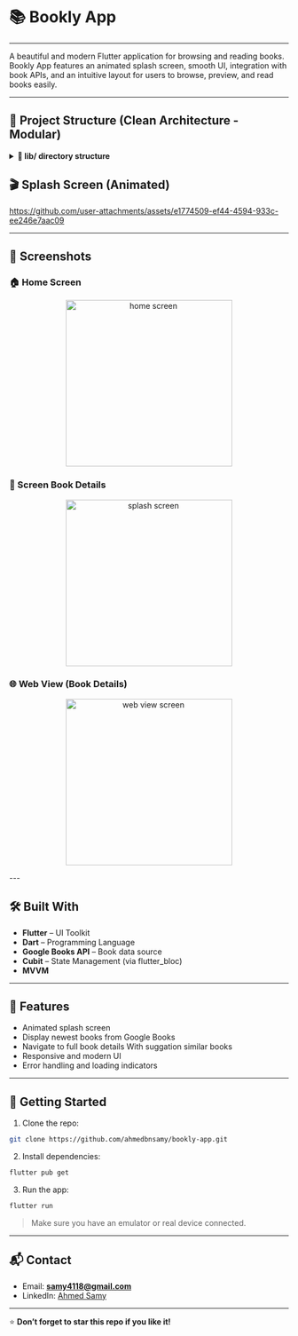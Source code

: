# 📚 Bookly App


---
A beautiful and modern Flutter application for browsing and reading books. Bookly App features an animated splash screen, smooth UI, integration with book APIs, and an intuitive layout for users to browse, preview, and read books easily.

---
## 🧱 Project Structure (Clean Architecture - Modular)

<details>
<summary><strong>📁 lib/ directory structure</strong></summary>

```plaintext
lib/
├── constant.dart
├── main.dart
│
├── core/
│   ├── errors/
│   │   └── failure.dart
│   ├── utils/
│   │   ├── api_service.dart
│   │   ├── app_router.dart
│   │   └── service_locator.dart
│   ├── widgets/
│   │   ├── books_action_button.dart
│   │   ├── custom_circuliorindecator.dart
│   │   └── error_message.dart
│
├── features/
│   ├── home_feature/
│   │   ├── data/
│   │   │   ├── models/
│   │   │   │   ├── accessinfo.dart
│   │   │   │   ├── book_model.dart
│   │   │   │   ├── epub.dart
│   │   │   │   ├── imagelink.dart
│   │   │   │   ├── industryidentifier.dart
│   │   │   │   ├── listprice.dart
│   │   │   │   ├── offer.dart
│   │   │   │   ├── penalizationsummary.dart
│   │   │   │   ├── readingmodes.dart
│   │   │   │   ├── saleinfo.dart
│   │   │   │   ├── searchinfo.dart
│   │   │   │   └── volume_info.dart
│   │   │   └── repos/
│   │   │       ├── home_reps.dart
│   │   │       └── home_reps_impl.dart
│   │   └── presentation/
│   │       ├── view/
│   │       │   ├── home_view.dart
│   │       │   ├── book_deatils_view.dart
│   │       │   └── widgets/
│   │       │       ├── best_saller_list_view_widget.dart
│   │       │       ├── best_saller_view.dart
│   │       │       ├── book_details_down_section.dart
│   │       │       ├── book_details_up_section.dart
│   │       │       ├── book_details_view_body.dart
│   │       │       ├── book_rating.dart
│   │       │       ├── custom_app_bar.dart
│   │       │       ├── custom_book_details_app_bar.dart
│   │       │       ├── custom_book_image.dart
│   │       │       ├── custom_button_action_book.dart
│   │       │       ├── featured_list_view_image.dart
│   │       │       ├── home_view_body.dart
│   │       │       └── similarbookslistview.dart
│   │       └── view_model/
│   │           ├── featured_books_cubit/
│   │           │   ├── featured_books_cubit.dart
│   │           │   └── featured_books_stat.dart
│   │           ├── newest_books_cubit/
│   │           │   ├── newest_books_cubit.dart
│   │           │   └── newest_books_state.dart
│   │           └── similar_books_cubit/
│   │               ├── similar_books_cubit.dart
│   │               └── similar_books_state.dart
│
│   ├── search_feature/
│   │   ├── data/
│   │   └── presentation/
│   │       ├── view/
│   │       │   ├── search_view.dart
│   │       │   └── widgets/
│   │       │       ├── custom_search_text_field.dart
│   │       │       ├── search_result_list_view.dart
│   │       │       └── search_view_body.dart
│   │       └── view_model/
│
│   └── splash_feature/
│       ├── data/
│       └── presentation/
│           ├── view/
│           │   ├── splash_view.dart
│           │   └── widgets/
│           │       ├── slide_image_widget.dart
│           │       ├── slide_text_widget.dart
│           │       └── splash_view_body.dart
│           └── view_model/
│
├── generated/
│   └── assets.dart

```
</details>


## 🎬 Splash Screen (Animated)



https://github.com/user-attachments/assets/e1774509-ef44-4594-933c-ee246e7aac09


---

## 📸 Screenshots

### 🏠 Home Screen

<p align="center">
  <img src="https://github.com/user-attachments/assets/5580235e-357e-4d9c-87c4-6d581c2cf62b" alt="home screen" width="300"/>
</p>

### 📖 Screen Book Details
<p align="center">
  <img src="https://github.com/user-attachments/assets/9c8b16ee-0fd3-4dfc-8c27-f5c94fa7fcff" alt="splash screen" width="300"/>
</p>



### 🌐 Web View (Book Details)

<p align="center">
  <img src="https://github.com/user-attachments/assets/59f4c516-af1c-42d7-90dc-8cbf6b29e570" alt="web view screen" width="300"/>
</p>
---

## 🛠️ Built With

- **Flutter** – UI Toolkit
- **Dart** – Programming Language
- **Google Books API** – Book data source
- **Cubit** – State Management (via flutter_bloc)
- **MVVM**

---

## 🚀 Features

- Animated splash screen
- Display newest books from Google Books
- Navigate to full book details With suggation  similar books 
- Responsive and modern UI
- Error handling and loading indicators

---

## 🧪 Getting Started

1. Clone the repo:
```bash
git clone https://github.com/ahmedbnsamy/bookly-app.git
```

2. Install dependencies:
```bash
flutter pub get
```

3. Run the app:
```bash
flutter run
```

> Make sure you have an emulator or real device connected.

---

## 📬 Contact

- Email: **samy4118@gmail.com**
- LinkedIn: [Ahmed Samy](https://www.linkedin.com/in/ahmedbnsamy)

---

⭐ **Don’t forget to star this repo if you like it!**
